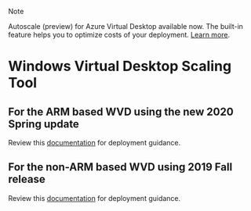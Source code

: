 

>[!NOTE] 
> Autoscale (preview) for Azure Virtual Desktop available now. The built-in feature helps you to optimize costs of your deployment. [Learn more](https://docs.microsoft.com/azure/virtual-desktop/autoscale-scaling-plan).
> 
# Windows Virtual Desktop Scaling Tool

## For the ARM based WVD using the new 2020 Spring update

Review this [documentation](https://docs.microsoft.com/en-us/azure/virtual-desktop/set-up-scaling-script) for deployment guidance.

## For the non-ARM based WVD using 2019 Fall release

Review this [documentation](https://docs.microsoft.com/en-us/azure/virtual-desktop/virtual-desktop-fall-2019/set-up-scaling-script) for deployment guidance.
